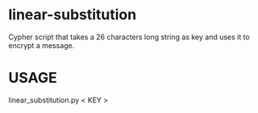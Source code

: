 # linear-substitution
Cypher script that takes a 26 characters long string as key and uses it to encrypt a message.

# USAGE
linear_substitution.py < KEY >
